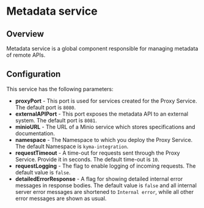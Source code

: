 # Metadata service

## Overview
Metadata service is a global component responsible for managing metadata of remote APIs.

## Configuration
This service has the following parameters:

- **proxyPort** - This port is used for services created for the Proxy Service. The default port is `8080`.
- **externalAPIPort** - This port exposes the metadata API to an external system. The default port is `8081`.
- **minioURL** - The URL of a Minio service which stores specifications and documentation.
- **namespace** - The Namespace to which you deploy the Proxy Service. The default Namespace is `kyma-integration`.
- **requestTimeout** - A time-out for requests sent through the Proxy Service. Provide it in seconds. The default time-out is `10`.
- **requestLogging** - The flag to enable logging of incoming requests. The default value is `false`.
- **detailedErrorResponse** - A flag for showing detailed internal error messages in response bodies. The default value is `false` and all internal server error messages are shortened to `Internal error`, while all other error messages are shown as usual.
